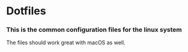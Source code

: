 # Dotfiles

### This is the common configuration files for the linux system

The files should work great with macOS as well.
